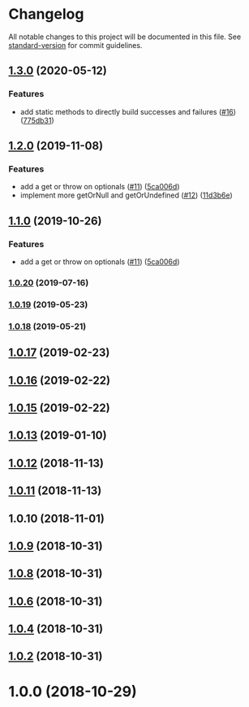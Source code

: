 # Changelog

All notable changes to this project will be documented in this file. See [standard-version](https://github.com/conventional-changelog/standard-version) for commit guidelines.

## [1.3.0](https://github.com/kfang/typescript-fp/compare/v1.2.0...v1.3.0) (2020-05-12)


### Features

* add static methods to directly build successes and failures ([#16](https://github.com/kfang/typescript-fp/issues/16)) ([775db31](https://github.com/kfang/typescript-fp/commit/775db31))



## [1.2.0](https://github.com/kfang/typescript-fp/compare/v1.0.20...v1.2.0) (2019-11-08)


### Features

* add a get or throw on optionals ([#11](https://github.com/kfang/typescript-fp/issues/11)) ([5ca006d](https://github.com/kfang/typescript-fp/commit/5ca006d))
* implement more getOrNull and getOrUndefined ([#12](https://github.com/kfang/typescript-fp/issues/12)) ([11d3b6e](https://github.com/kfang/typescript-fp/commit/11d3b6e))



## [1.1.0](https://github.com/kfang/typescript-fp/compare/v1.0.20...v1.1.0) (2019-10-26)


### Features

* add a get or throw on optionals ([#11](https://github.com/kfang/typescript-fp/issues/11)) ([5ca006d](https://github.com/kfang/typescript-fp/commit/5ca006d))



### [1.0.20](https://github.com/kfang/typescript-fp/compare/v1.0.19...v1.0.20) (2019-07-16)



### [1.0.19](https://github.com/kfang/typescript-fp/compare/v1.0.18...v1.0.19) (2019-05-23)



### [1.0.18](https://github.com/kfang/typescript-fp/compare/v1.0.17...v1.0.18) (2019-05-21)



<a name="1.0.17"></a>
## [1.0.17](https://github.com/kfang/typescript-fp/compare/v1.0.16...v1.0.17) (2019-02-23)



<a name="1.0.16"></a>
## [1.0.16](https://github.com/kfang/typescript-fp/compare/v1.0.15...v1.0.16) (2019-02-22)



<a name="1.0.15"></a>
## [1.0.15](https://github.com/kfang/typescript-fp/compare/v1.0.13...v1.0.15) (2019-02-22)



<a name="1.0.13"></a>
## [1.0.13](https://github.com/kfang/typescript-fp/compare/v1.0.12...v1.0.13) (2019-01-10)



<a name="1.0.12"></a>
## [1.0.12](https://github.com/kfang/typescript-fp/compare/v1.0.10...v1.0.12) (2018-11-13)



<a name="1.0.11"></a>
## [1.0.11](https://github.com/kfang/typescript-fp/compare/v1.0.10...v1.0.11) (2018-11-13)



<a name="1.0.10"></a>
## 1.0.10 (2018-11-01)



<a name="1.0.9"></a>
## [1.0.9](https://github.com/kfang/typescript-fp/compare/v1.0.7...v1.0.9) (2018-10-31)



<a name="1.0.8"></a>
## [1.0.8](https://github.com/kfang/typescript-fp/compare/v1.0.5...v1.0.8) (2018-10-31)



<a name="1.0.6"></a>
## [1.0.6](https://github.com/kfang/typescript-fp/compare/v1.0.3...v1.0.6) (2018-10-31)



<a name="1.0.4"></a>
## [1.0.4](https://github.com/kfang/typescript-fp/compare/v1.0.1...v1.0.4) (2018-10-31)



<a name="1.0.2"></a>
## [1.0.2](https://github.com/kfang/typescript-fp/compare/v1.0.0...v1.0.2) (2018-10-31)



<a name="1.0.0"></a>
# 1.0.0 (2018-10-29)
